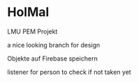# HolMal
LMU PEM Projekt


a nice looking branch for design

Objekte auf Firebase speichern

listener for person to check if not taken yet